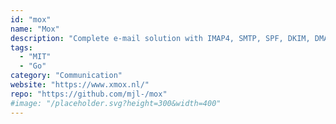 ```yaml
---
id: "mox"
name: "Mox"
description: "Complete e-mail solution with IMAP4, SMTP, SPF, DKIM, DMARC, MTA-STS, DANE and DNSSEC, reputation-based and content-based junk filtering, Internationalization (IDNA), automatic TLS with ACME and Let's Encrypt, account autoconfiguration, and webmail."
tags:
  - "MIT"
  - "Go"
category: "Communication"
website: "https://www.xmox.nl/"
repo: "https://github.com/mjl-/mox"
#image: "/placeholder.svg?height=300&width=400"
---
```



